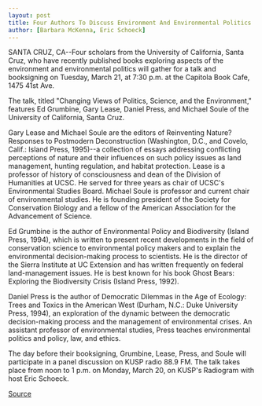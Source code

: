```yaml
---
layout: post
title: Four Authors To Discuss Environment And Environmental Politics
author: [Barbara McKenna, Eric Schoeck]
---
```


SANTA CRUZ, CA--Four scholars from the University of California,  Santa Cruz, who have recently published books exploring aspects of  the environment and environmental politics will gather for a talk  and booksigning on Tuesday, March 21, at 7:30 p.m. at the Capitola  Book Cafe, 1475 41st Ave.

The talk, titled "Changing Views of Politics, Science, and the  Environment," features Ed Grumbine, Gary Lease, Daniel Press, and  Michael Soule of the University of California, Santa Cruz.

Gary Lease and Michael Soule are the editors of Reinventing  Nature? Responses to Postmodern Deconstruction (Washington, D.C.,  and Covelo, Calif.: Island Press, 1995)--a collection of essays  addressing conflicting perceptions of nature and their influences on  such policy issues as land management, hunting regulation, and  habitat protection. Lease is a professor of history of consciousness  and dean of the Division of Humanities at UCSC. He served for three  years as chair of UCSC's Environmental Studies Board. Michael Soule  is professor and current chair of environmental studies. He is  founding president of the Society for Conservation Biology and a  fellow of the American Association for the Advancement of Science.

Ed Grumbine is the author of Environmental Policy and  Biodiversity (Island Press, 1994), which is written to present  recent developments in the field of conservation science to  environmental policy makers and to explain the environmental  decision-making process to scientists. He is the director of the  Sierra Institute at UC Extension and has written frequently on  federal land-management issues. He is best known for his book Ghost  Bears: Exploring the Biodiversity Crisis (Island Press, 1992).

Daniel Press is the author of Democratic Dilemmas in the Age  of Ecology: Trees and Toxics in the American West (Durham, N.C.:  Duke University Press, 1994), an exploration of the dynamic between  the democratic decision-making process and the management of  environmental crises. An assistant professor of environmental  studies, Press teaches environmental politics and policy, law, and  ethics.

The day before their booksigning, Grumbine, Lease, Press, and  Soule will participate in a panel discussion on KUSP radio 88.9 FM.  The talk takes place from noon to 1 p.m. on Monday, March 20, on  KUSP's Radiogram with host Eric Schoeck.

[Source](http://www1.ucsc.edu/news_events/press_releases/archive/94-95/03-95/030895-Four_authors_to_dis.html "Permalink to 030895-Four_authors_to_dis")
